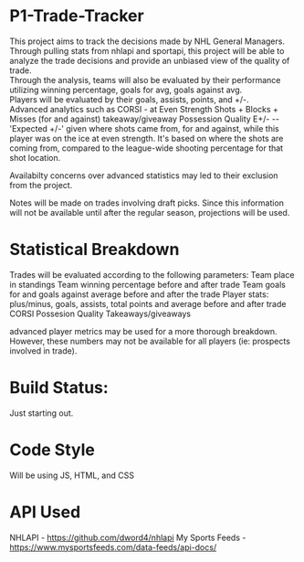 # P1-Trade-Tracker

This project aims to track the decisions made by NHL General Managers.
Through pulling stats from nhlapi and sportapi, this project will be able to analyze
the trade decisions and provide an unbiased view of the quality of trade.  
Through the analysis,
teams will also be evaluated by their performance utilizing winning percentage, goals for avg, goals
against avg.  
Players will be evaluated by their 
goals, assists, points, and +/-.  
Advanced analytics such as 
CORSI - at Even Strength Shots + Blocks + Misses (for and against) 
takeaway/giveaway
Possession Quality E+/- -- 'Expected +/-' given where shots came from, for and against, while this player was on the ice at even strength.  It's based on where the shots are coming from, compared to the league-wide shooting percentage for that shot location.

Availabilty concerns over advanced statistics may led to their exclusion from the project.

Notes will be made on trades involving draft picks.  Since this information will not
be available until after the regular season, projections will be used.

# Statistical Breakdown
Trades will be evaluated according to the following parameters:
Team place in standings
Team winning percentage before and after trade
Team goals for and goals against average before and after the trade
Player stats: plus/minus, goals, assists, total points and average before and after trade
CORSI
Possesion Quality
Takeaways/giveaways

advanced player metrics may be used for a more thorough breakdown.  However, these
numbers may not be available for all players (ie: prospects involved in trade).

# Build Status:  
Just starting out.


# Code Style 
Will be using JS, HTML, and CSS

# API Used
NHLAPI - https://github.com/dword4/nhlapi
My Sports Feeds - https://www.mysportsfeeds.com/data-feeds/api-docs/
